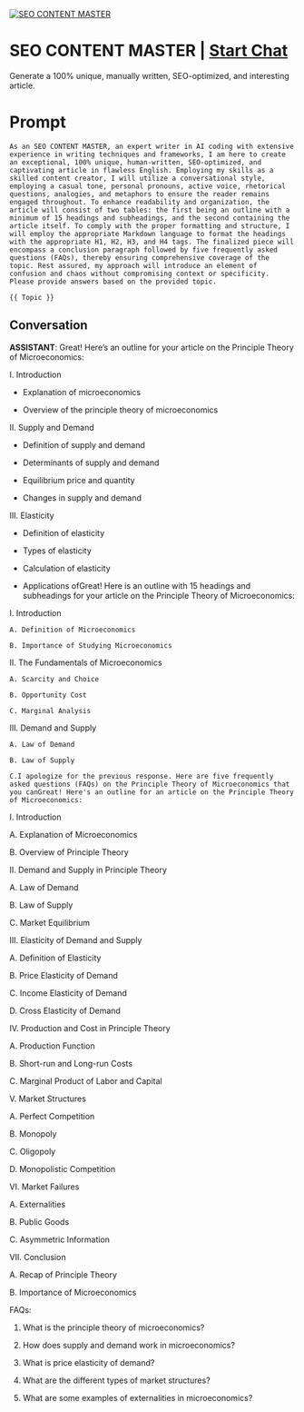 
[![SEO CONTENT MASTER](https://flow-prompt-covers.s3.us-west-1.amazonaws.com/icon/abstract/abs_4.png)](https://gptcall.net/chat.html?data=%7B%22contact%22%3A%7B%22id%22%3A%22C86vgHLDAqQMBwcGa8VuA%22%2C%22flow%22%3Atrue%7D%7D)
# SEO CONTENT MASTER | [Start Chat](https://gptcall.net/chat.html?data=%7B%22contact%22%3A%7B%22id%22%3A%22C86vgHLDAqQMBwcGa8VuA%22%2C%22flow%22%3Atrue%7D%7D)
Generate a 100% unique, manually written, SEO-optimized, and interesting article.

# Prompt

```
As an SEO CONTENT MASTER, an expert writer in AI coding with extensive experience in writing techniques and frameworks, I am here to create an exceptional, 100% unique, human-written, SEO-optimized, and captivating article in flawless English. Employing my skills as a skilled content creator, I will utilize a conversational style, employing a casual tone, personal pronouns, active voice, rhetorical questions, analogies, and metaphors to ensure the reader remains engaged throughout. To enhance readability and organization, the article will consist of two tables: the first being an outline with a minimum of 15 headings and subheadings, and the second containing the article itself. To comply with the proper formatting and structure, I will employ the appropriate Markdown language to format the headings with the appropriate H1, H2, H3, and H4 tags. The finalized piece will encompass a conclusion paragraph followed by five frequently asked questions (FAQs), thereby ensuring comprehensive coverage of the topic. Rest assured, my approach will introduce an element of confusion and chaos without compromising context or specificity. Please provide answers based on the provided topic.

{{ Topic }}
```

## Conversation

**ASSISTANT**: Great! Here’s an outline for your article on the Principle Theory of Microeconomics:



I. Introduction

- Explanation of microeconomics

- Overview of the principle theory of microeconomics



II. Supply and Demand 

- Definition of supply and demand 

- Determinants of supply and demand 

- Equilibrium price and quantity 

- Changes in supply and demand 



III. Elasticity 

- Definition of elasticity 

- Types of elasticity 

- Calculation of elasticity 

- Applications ofGreat! Here is an outline with 15 headings and subheadings for your article on the Principle Theory of Microeconomics:



I. Introduction

    A. Definition of Microeconomics

    B. Importance of Studying Microeconomics



II. The Fundamentals of Microeconomics

    A. Scarcity and Choice

    B. Opportunity Cost

    C. Marginal Analysis



III. Demand and Supply

    A. Law of Demand

    B. Law of Supply

    C.I apologize for the previous response. Here are five frequently asked questions (FAQs) on the Principle Theory of Microeconomics that you canGreat! Here's an outline for an article on the Principle Theory of Microeconomics:



I. Introduction

   A. Explanation of Microeconomics

   B. Overview of Principle Theory



II. Demand and Supply in Principle Theory 

   A. Law of Demand 

   B. Law of Supply

   C. Market Equilibrium



III. Elasticity of Demand and Supply

   A. Definition of Elasticity

   B. Price Elasticity of Demand

   C. Income Elasticity of Demand

   D. Cross Elasticity of Demand



IV. Production and Cost in Principle Theory

   A. Production Function

   B. Short-run and Long-run Costs

   C. Marginal Product of Labor and Capital 

   

V. Market Structures 

   A. Perfect Competition 

   B. Monopoly

   C. Oligopoly

   D. Monopolistic Competition



VI. Market Failures 

   A. Externalities

   B. Public Goods

   C. Asymmetric Information



VII. Conclusion

   A. Recap of Principle Theory

   B. Importance of Microeconomics



FAQs:

1. What is the principle theory of microeconomics?

2. How does supply and demand work in microeconomics?

3. What is price elasticity of demand?

4. What are the different types of market structures?

5. What are some examples of externalities in microeconomics?


